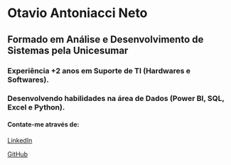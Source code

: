 # Otavio Antoniacci Neto

## Formado em Análise e Desenvolvimento de Sistemas pela Unicesumar

### Experiência +2 anos em Suporte de TI (Hardwares e Softwares).
### Desenvolvendo habilidades na área de Dados (Power BI, SQL, Excel e Python).

#### Contate-me através de:
[LinkedIn](https://www.linkedin.com/in/otavioantoniaccineto/)

[GitHub](https://github.com/OtavioAntoniacci)
